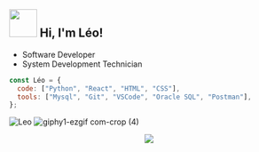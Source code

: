 ## <img src="https://media.giphy.com/media/VgCDAzcKvsR6OM0uWg/giphy.gif" width="50"> Hi, I'm Léo!

- Software Developer
- System Development Technician




```javascript
const Léo = {
  code: ["Python", "React", "HTML", "CSS"],
  tools: ["Mysql", "Git", "VSCode", "Oracle SQL", "Postman"],
};


```

  <img src="https://github-readme-streak-stats.herokuapp.com/?user=LeoHeringer&theme=tokyonight" alt="Leo" /> ![giphy1-ezgif com-crop (4)](https://github.com/LeoHeringer/leoheringer/assets/69641220/0d0b0941-7e9e-4488-a13b-a09128204d20)


<p align="center">
  <a href="https://skillicons.dev">
    <img src="https://skillicons.dev/icons?i=python,django,react,html,css,mysql,vscode,postman" />
  </a>
</p>
